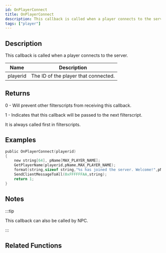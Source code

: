 ```yaml
---
id: OnPlayerConnect
title: OnPlayerConnect
description: This callback is called when a player connects to the server.
tags: ["player"]
---
```


## Description

This callback is called when a player connects to the server.

| Name     | Description                          |
| -------- | ------------------------------------ |
| playerid | The ID of the player that connected. |

## Returns

0 - Will prevent other filterscripts from receiving this callback.

1 - Indicates that this callback will be passed to the next filterscript.

It is always called first in filterscripts.

## Examples

```c
public OnPlayerConnect(playerid)
{
    new string[64], pName[MAX_PLAYER_NAME];
    GetPlayerName(playerid,pName,MAX_PLAYER_NAME);
    format(string,sizeof string,"%s has joined the server. Welcome!",pName);
    SendClientMessageToAll(0xFFFFFFAA,string);
    return 1;
}
```

## Notes

:::tip

This callback can also be called by NPC.

:::

## Related Functions
